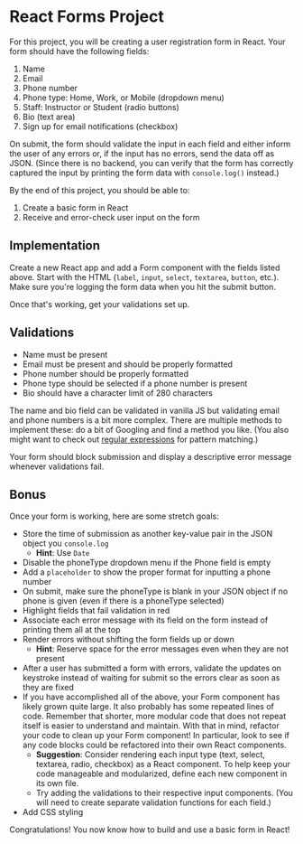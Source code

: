 # React Forms Project

For this project, you will be creating a user registration form in React. Your
form should have the following fields:

1. Name
2. Email
3. Phone number
4. Phone type: Home, Work, or Mobile (dropdown menu)
5. Staff: Instructor or Student (radio buttons)
6. Bio (text area)
7. Sign up for email notifications (checkbox)

On submit, the form should validate the input in each field and either inform
the user of any errors or, if the input has no errors, send the data off as
JSON. (Since there is no backend, you can verify that the form has correctly
captured the input by printing the form data with `console.log()` instead.)

By the end of this project, you should be able to:

1. Create a basic form in React
2. Receive and error-check user input on the form

## Implementation

Create a new React app and add a Form component with the fields listed above.
Start with the HTML (`label`, `input`, `select`, `textarea`, `button`, etc.).
Make sure you're logging the form data when you hit the submit button.

Once that's working, get your validations set up.

## Validations

* Name must be present
* Email must be present and should be properly formatted
* Phone number should be properly formatted
* Phone type should be selected if a phone number is present
* Bio should have a character limit of 280 characters

The name and bio field can be validated in vanilla JS but validating email and
phone numbers is a bit more complex. There are multiple methods to implement
these: do a bit of Googling and find a method you like. (You also might want to
check out [regular expressions][regex] for pattern matching.)

Your form should block submission and display a descriptive error message
whenever validations fail.

## Bonus

Once your form is working, here are some stretch goals:

* Store the time of submission as another key-value pair in the JSON object you
  `console.log`
  * **Hint**: Use `Date`
* Disable the phoneType dropdown menu if the Phone field is empty
* Add a `placeholder` to show the proper format for inputting a phone number
* On submit, make sure the phoneType is blank in your JSON object if no phone is
  given (even if there is a phoneType selected)
* Highlight fields that fail validation in red
* Associate each error message with its field on the form instead of printing
  them all at the top
* Render errors without shifting the form fields up or down 
  * **Hint**: Reserve space for the error messages even when they are not
    present
* After a user has submitted a form with errors, validate the updates on
  keystroke instead of waiting for submit so the errors clear as soon as they
  are fixed
* If you have accomplished all of the above, your Form component has likely
  grown quite large. It also probably has some repeated lines of code. Remember
  that shorter, more modular code that does not repeat itself is easier to
  understand and maintain. With that in mind, refactor your code to clean up
  your Form component! In particular, look to see if any code blocks could be
  refactored into their own React components. 
  * **Suggestion**: Consider rendering each input type (text, select, textarea,
    radio, checkbox) as a React component. To help keep your code manageable and
    modularized, define each new component in its own file.
  * Try adding the validations to their respective input components. (You will
    need to create separate validation functions for each field.)
* Add CSS styling

Congratulations! You now know how to build and use a basic form in React!

[regex]: https://developer.mozilla.org/en-US/docs/Web/JavaScript/Guide/Regular_Expressions